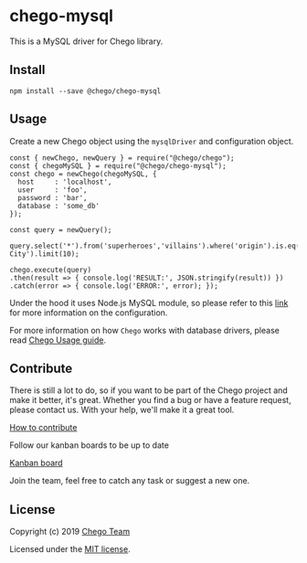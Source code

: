 # chego-mysql

This is a MySQL driver for Chego library.

## Install
```
npm install --save @chego/chego-mysql
```

## Usage
Create a new Chego object using the `mysqlDriver` and configuration object.

```
const { newChego, newQuery } = require("@chego/chego");
const { chegoMySQL } = require("@chego/chego-mysql");
const chego = newChego(chegoMySQL, {
  host     : 'localhost',
  user     : 'foo',
  password : 'bar',
  database : 'some_db'
});

const query = newQuery();

query.select('*').from('superheroes','villains').where('origin').is.eq('Gotham City').limit(10);

chego.execute(query)
.then(result => { console.log('RESULT:', JSON.stringify(result)) })
.catch(error => { console.log('ERROR:', error); });

```
Under the hood it uses Node.js MySQL module, so please refer to this [link](https://github.com/mysqljs/mysql) for more information on the configuration. 

For more information on how `Chego` works with database drivers, please read [Chego Usage guide](https://github.com/chegojs/chego/blob/master/README.md).

## Contribute
There is still a lot to do, so if you want to be part of the Chego project and make it better, it's great.
Whether you find a bug or have a feature request, please contact us. With your help, we'll make it a great tool.

[How to contribute](https://github.com/orgs/chegojs/chego/CONTRIBUTING.md)

Follow our kanban boards to be up to date

[Kanban board](https://github.com/orgs/chegojs/projects/3)

Join the team, feel free to catch any task or suggest a new one.

## License

Copyright (c) 2019 [Chego Team](https://github.com/orgs/chegojs/people)

Licensed under the [MIT license](LICENSE).